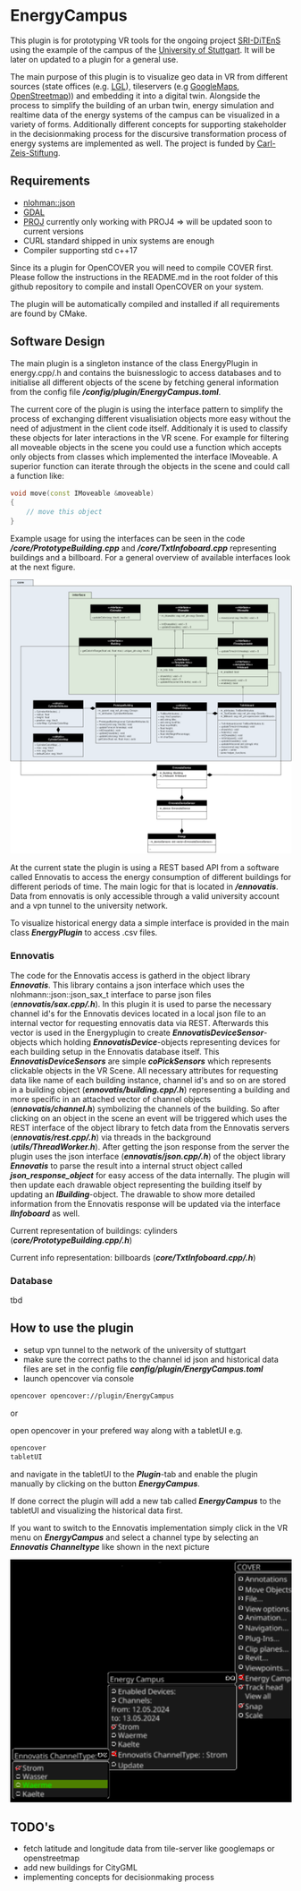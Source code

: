 # EnergyCampus

This plugin is for prototyping VR tools for the ongoing project [SRI-DiTEnS](https://www.ditens.de/) using the example of the campus of the [University of Stuttgart](https://www.uni-stuttgart.de/). It will be later on updated to a plugin for a general use.

The main purpose of this plugin is to visualize geo data in VR from different sources (state offices (e.g. [LGL](https://www.lgl-bw.de/)), tileservers (e.g [GoogleMaps](https://www.google.de/maps), [OpenStreetmap](https://www.openstreetmap.de/))) and embedding it into a digital twin. Alongside the process to simplify the building of an urban twin, energy simulation and realtime data of the energy systems of the campus can be visualized in a variety of forms. Additionally different concepts for supporting stakeholder in the decisionmaking process for the discursive transformation process of energy systems are implemented as well. The project is funded by [Carl-Zeis-Stiftung](https://www.carl-zeiss-stiftung.de/).

## Requirements

- [nlohman::json](https://github.com/nlohmann/json)
- [GDAL](https://github.com/OSGeo/gdal)
- [PROJ](https://github.com/OSGeo/PROJ) currently only working with PROJ4 => will be updated soon to current versions
- CURL standard shipped in unix systems are enough
- Compiler supporting std c++17

Since its a plugin for OpenCOVER you will need to compile COVER first. Please follow the instructions in the README.md in the root folder of this github repository to compile and install OpenCOVER on your system.

The plugin will be automatically compiled and installed if all requirements are found by CMake.

## Software Design

The main plugin is a singleton instance of the class EnergyPlugin in energy.cpp/.h and contains the buisnesslogic to access databases and to initialise all different objects of the scene by fetching general information from the config file ***<root-repo>/config/plugin/EnergyCampus.toml***.

The current core of the plugin is using the interface pattern to simplify the process of exchanging different visualisiation objects more easy without the need of adjustment in the client code itself. Additionaly it is used to classify these objects for later interactions in the VR scene. For example for filtering all moveable objects in the scene you could use a function which accepts only objects from classes which implemented the interface IMoveable. A superior function can iterate through the objects in the scene and could call a function like:

```c++
void move(const IMoveable &moveable)
{
    // move this object
}
```
Example usage for using the interfaces can be seen in the code ***<root-of-this-plugin>/core/PrototypeBuilding.cpp*** and ***<root-of-this-plugin>/core/TxtInfoboard.cpp*** representing buildings and a billboard. For a general overview of available interfaces look at the next figure.

![UML for interfaces](images/interface.svg)

At the current state the plugin is using a REST based API from a software called Ennovatis to access the energy consumption of different buildings for different periods of time. The main logic for that is located in ***<root-of-this-plugin>/ennovatis***. Data from ennovatis is only accessible through a valid university account and a vpn tunnel to the university network.

To visualize historical energy data a simple interface is provided in the main class ***EnergyPlugin*** to access .csv files.

### Ennovatis

The code for the Ennovatis access is gatherd in the object library ***Ennovatis***. This library contains a json interface which uses the nlohmann::json::json_sax_t interface to parse json files (***ennovatis/sax.cpp/.h***). In this plugin it is used to parse the necessary channel id's for the Ennovatis devices located in a local json file to an internal vector for requesting ennovatis data via REST. Afterwards this vector is used in the Energyplugin to create ***EnnovatisDeviceSensor***-objects which holding ***EnnovatisDevice***-objects representing devices for each building setup in the Ennovatis database itself. This ***EnnovatisDeviceSensors*** are simple ***coPickSensors*** which represents clickable objects in the VR Scene. All necessary attributes for requesting data like name of each building instance, channel id's and so on are stored in a building object (***ennovatis/building.cpp/.h***) representing a building and more specific in an attached vector of channel objects (***ennovatis/channel.h***) symbolizing the channels of the building. So after clicking on an object in the scene an event will be triggered which uses the REST interface of the object library to fetch data from the Ennovatis servers (***ennovatis/rest.cpp/.h***) via threads in the background (***utils/ThreadWorker.h***). After getting the json response from the server the plugin uses the json interface (***ennovatis/json.cpp/.h***) of the object library ***Ennovatis*** to parse the result into a internal struct object called ***json_response_object*** for easy access of the data internally. The plugin will then update each drawable object representing the building itself by updating an ***IBuilding***-object. The drawable to show more detailed information from the Ennovatis response will be updated via the interface ***IInfoboard*** as well.

Current representation of buildings: cylinders (***core/PrototypeBuilding.cpp/.h***)

Current info representation: billboards (***core/TxtInfoboard.cpp/.h***)

### Database

tbd

## How to use the plugin

- setup vpn tunnel to the network of the university of stuttgart
- make sure the correct paths to the channel id json and historical data files are set in the config file ***config/plugin/EnergyCampus.toml***
- launch opencover via console

```bash
opencover opencover://plugin/EnergyCampus
```

or 

open opencover in your prefered way along with a tabletUI e.g.

```bash
opencover
tabletUI
```

and navigate in the tabletUI to the ***Plugin***-tab and enable the plugin manually by clicking on the button ***EnergyCampus***.

If done correct the plugin will add a new tab called ***EnergyCampus*** to the tabletUI and visualizing the historical data first.

If you want to switch to the Ennovatis implementation simply click in the VR menu on ***EnergyCampus*** and select a channel type by selecting an ***Ennovatis Channeltype*** like shown in the next picture

![channeltype](images/channeltype.svg)

## TODO's

- fetch latitude and longitude data from tile-server like googlemaps or openstreetmap
- add new buildings for CityGML
- implementing concepts for decisionmaking process